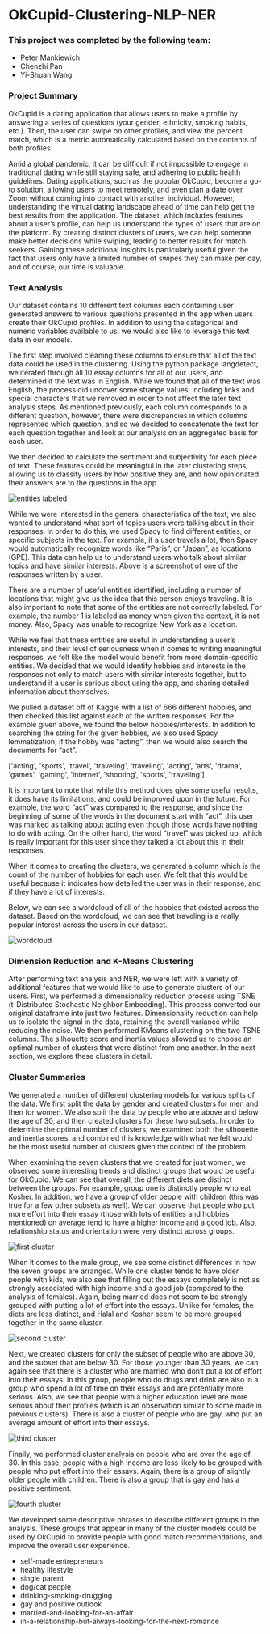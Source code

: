 # OkCupid-Clustering-NLP-NER

### This project was completed by the following team:

* Peter Mankiewich
* Chenzhi Pan
* Yi-Shuan Wang

### Project Summary
OkCupid is a dating application that allows users to make a profile by answering a series of questions (your gender, ethnicity, smoking habits, etc.). Then, the user can swipe on other profiles, and view the percent match, which is a metric automatically calculated based on the contents of both profiles.

Amid a global pandemic, it can be difficult if not impossible to engage in traditional dating while still staying safe, and adhering to public health guidelines. Dating applications, such as the popular OkCupid, become a go-to solution, allowing users to meet remotely, and even plan a date over Zoom without coming into contact with another individual. However, understanding the virtual dating landscape ahead of time can help get the best results from the application. The dataset, which includes features about a user’s profile, can help us understand the types of users that are on the platform. By creating distinct clusters of users, we can help someone make better decisions while swiping, leading to better results for match seekers. Gaining these additional insights is particularly useful given the fact that users only have a limited number of swipes they can make per day, and of course, our time is valuable.


### Text Analysis

Our dataset contains 10 different text columns each containing user generated answers to various questions presented in the app when users create their OkCupid profiles. In addition to using the categorical and numeric variables available to us, we would also like to leverage this text data in our models. 

The first step involved cleaning these columns to ensure that all of the text data could be used in the clustering. Using the python package langdetect, we iterated through all 10 essay columns for all of our users, and determined if the text was in English. While we found that all of the text was English, the process did uncover some strange values, including links and special characters that we removed in order to not affect the later text analysis steps. As mentioned previously, each column corresponds to a different question, however, there were discrepancies in which columns represented which question, and so we decided to concatenate the text for each question together and look at our analysis on an aggregated basis for each user. 

We then decided to calculate the sentiment and subjectivity for each piece of text. These features could be meaningful in the later clustering steps, allowing us to classify users by how positive they are, and how opinionated their answers are to the questions in the app. 



![entities labeled](https://uploads-ssl.webflow.com/5fee20a283f67d529b674a99/6058d7ecd04c130e329a2221_entities_expanded.png)



While we were interested in the general characteristics of the text, we also wanted to understand what sort of topics users were talking about in their responses. In order to do this, we used Spacy to find different entities, or specific subjects in the text. For example, if a user travels a lot, then Spacy would automatically recognize words like “Paris”, or “Japan”, as locations (GPE). This data can help us to understand users who talk about similar topics and have similar interests. Above is a screenshot of one of the responses written by a user. 

There are a number of useful entities identified, including a number of locations that might give us the idea that this person enjoys traveling. It is also important to note that some of the entities are not correctly labeled. For example, the number 1 is labeled as money when given the context, it is not money. Also, Spacy was unable to recognize New York as a location.

 While we feel that these entities are useful in understanding a user’s interests, and their level of seriousness when it comes to writing meaningful responses, we felt like the model would benefit from more domain-specific entities. We decided that we would identify hobbies and interests in the responses not only to match users with similar interests together, but to understand if a user is serious about using the app, and sharing detailed information about themselves. 

We pulled a dataset off of Kaggle with a list of 666 different hobbies, and then checked this list against each of the written responses. For the example given above, we found the below hobbies/interests. In addition to searching the string for the given hobbies, we also used Spacy lemmatization; if the hobby was “acting”, then we would also search the documents for “act”. 

['acting', 'sports', 'travel', 'traveling', 'traveling', 'acting', 'arts', 'drama', 'games', 'gaming', 'internet', 'shooting', 'sports', 'traveling']

It is important to note that while this method does give some useful results, it does have its limitations, and could be improved upon in the future. For example, the word “act” was compared to the response, and since the beginning of some of the words in the document start with “act”, this user was marked as talking about acting even though those words have nothing to do with acting. On the other hand, the word “travel” was picked up, which is really important for this user since they talked a lot about this in their responses.

When it comes to creating the clusters, we generated a column which is the count of the number of hobbies for each user. We felt that this would be useful because it indicates how detailed the user was in their response, and if they have a lot of interests.

Below, we can see a wordcloud of all of the hobbies that existed across the dataset. Based on the wordcloud, we can see that traveling is a really popular interest across the users in our dataset.

![wordcloud](https://uploads-ssl.webflow.com/5fee20a283f67d529b674a99/6058d7eb54a9cc3b6dfe6e1a_wordcloud.png)

### Dimension Reduction and K-Means Clustering
After performing text analysis and NER, we were left with a variety of additional features that we would like to use to generate clusters of our users. First, we performed a dimensionality reduction process using TSNE (t-Distributed Stochastic Neighbor Embedding). This process converted our original dataframe into just two features. Dimensionality reduction can help us to isolate the signal in the data, retaining the overall variance while reducing the noise. We then performed KMeans clustering on the two TSNE columns. The silhouette score and inertia values allowed us to choose an optimal number of clusters that were distinct from one another. In the next section, we explore these clusters in detail.

### Cluster Summaries
We generated a number of different clustering models for various splits of the data. We first split the data by gender and created clusters for men and then for women. We also split the data by people who are above and below the age of 30, and then created clusters for these two subsets. In order to determine the optimal number of clusters, we examined both the silhouette and inertia scores, and combined this knowledge with what we felt would be the most useful number of clusters given the context of the problem.

When examining the seven clusters that we created for just women, we observed some interesting trends and distinct groups that would be useful for OkCupid. We can see that overall, the different diets are distinct between the groups. For example, group one is distinctly people who eat Kosher. In addition, we have a group of older people with children (this was true for a few other subsets as well). We can observe that people who put more effort into their essay (those with lots of entities and hobbies mentioned) on average tend to have a higher income and a good job. Also, relationship status and orientation were very distinct across groups. 

![first cluster](https://uploads-ssl.webflow.com/5fee20a283f67d529b674a99/6058d7d49a4b270e31e41e5d_18.png)

When it comes to the male group, we see some distinct differences in how the seven groups are arranged. While one cluster tends to have older people with kids, we also see that filling out the essays completely is not as strongly associated with high income and a good job (compared to the analysis of females). Again, being married does not seem to be strongly grouped with putting a lot of effort into the essays. Unlike for females, the diets are less distinct, and Halal and Kosher seem to be more grouped together in the same cluster. 

![second cluster](https://uploads-ssl.webflow.com/5fee20a283f67d529b674a99/6058d7d3d04c13949f9a21fd_19.png)

Next, we created clusters for only the subset of people who are above 30, and the subset that are below 30. For those younger than 30 years, we can again see that there is a cluster who are married who don’t put a lot of effort into their essays. In this group, people who do drugs and drink are also in a group who spend a lot of time on their essays and are potentially more serious. Also, we see that people with a higher education level are more serious about their profiles (which is an observation similar to some made in previous clusters). There is also a cluster of people who are gay, who put an average amount of effort into their essays.

![third cluster](https://uploads-ssl.webflow.com/5fee20a283f67d529b674a99/6058d7d16b10b5209ef96613_20.png)

Finally, we performed cluster analysis on people who are over the age of 30. In this case, people with a high income are less likely to be grouped with people who put effort into their essays. Again, there is a group of slightly older people with children. There is also a group that is gay and has a positive sentiment.

![fourth cluster](https://uploads-ssl.webflow.com/5fee20a283f67d529b674a99/6058d7d23cbb95384a0d0de0_21.png)

We developed some descriptive phrases to describe different groups in the analysis. These groups that appear in many of the cluster models could be used by OkCupid to provide people with good match recommendations, and improve the overall user experience. 

* self-made entrepreneurs 
* healthy lifestyle
* single parent
* dog/cat people
* drinking-smoking-drugging
* gay and positive outlook
* married-and-looking-for-an-affair
* in-a-relationship-but-always-looking-for-the-next-romance